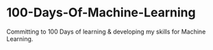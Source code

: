 # 100-Days-Of-Machine-Learning
Committing to 100 Days of learning &amp; developing my skills for Machine Learning.
